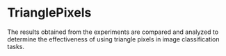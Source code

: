 # TrianglePixels
The results obtained from the experiments are compared and analyzed to determine the effectiveness of using triangle pixels in image classification tasks. 
